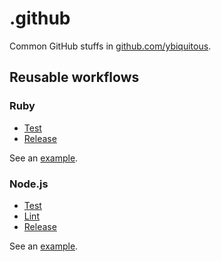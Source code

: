 # .github

Common GitHub stuffs in [github.com/ybiquitous](https://github.com/ybiquitous).

## Reusable workflows

### Ruby

- [Test](.github/workflows/ruby-test-reusable.yml)
- [Release](.github/workflows/ruby-release-reusable.yml)

See an [example](.github/workflows/ruby-ci.yml).

### Node.js

- [Test](.github/workflows/nodejs-test-reusable.yml)
- [Lint](.github/workflows/nodejs-lint-reusable.yml)
- [Release](.github/workflows/nodejs-release-reusable.yml)

See an [example](.github/workflows/nodejs-ci.yml).
